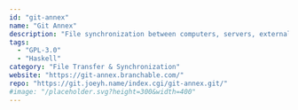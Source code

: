 ```yaml
---
id: "git-annex"
name: "Git Annex"
description: "File synchronization between computers, servers, external drives."
tags:
  - "GPL-3.0"
  - "Haskell"
category: "File Transfer & Synchronization"
website: "https://git-annex.branchable.com/"
repo: "https://git.joeyh.name/index.cgi/git-annex.git/"
#image: "/placeholder.svg?height=300&width=400"
---
```



